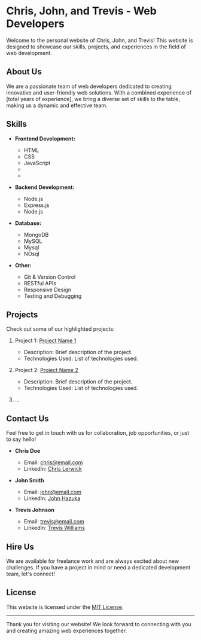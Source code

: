 # Chris, John, and Trevis - Web Developers

Welcome to the personal website of Chris, John, and Trevis! This website is designed to showcase our skills, projects, and experiences in the field of web development.

## About Us

We are a passionate team of web developers dedicated to creating innovative and user-friendly web solutions. With a combined experience of [total years of experience], we bring a diverse set of skills to the table, making us a dynamic and effective team.

## Skills

- **Frontend Development:**
  - HTML
  - CSS
  - JavaScript
  - 
  - 

- **Backend Development:**
  - Node.js
  - Express.js
  - Node.js

- **Database:**
  - MongoDB
  - MySQL
  - Mysql
  - NOsql

- **Other:**
  - Git & Version Control
  - RESTful APIs
  - Responsive Design
  - Testing and Debugging

## Projects

Check out some of our highlighted projects:

1. Project 1: [Project Name 1](link-to-project1)
   - Description: Brief description of the project.
   - Technologies Used: List of technologies used.

2. Project 2: [Project Name 2](link-to-project2)
   - Description: Brief description of the project.
   - Technologies Used: List of technologies used.

3. ...

## Contact Us

Feel free to get in touch with us for collaboration, job opportunities, or just to say hello!

- **Chris Doe**
  - Email: chris@email.com
  - LinkedIn: [Chris Lerwick](linkedin-link)

- **John Smith**
  - Email: john@email.com
  - LinkedIn: [John Hazuka](linkedin-link)

- **Trevis Johnson**
  - Email: trevis@email.com
  - LinkedIn: [Trevis Williams](linkedin-link)

## Hire Us

We are available for freelance work and are always excited about new challenges. If you have a project in mind or need a dedicated development team, let's connect!

## License

This website is licensed under the [MIT License](LICENSE).

---

Thank you for visiting our website! We look forward to connecting with you and creating amazing web experiences together.
